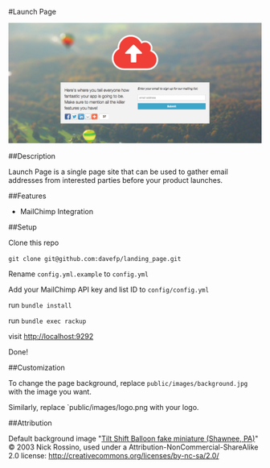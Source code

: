 #Launch Page

![](example.png)

##Description

Launch Page is a single page site that can be used to gather email addresses from interested parties before your product launches.

##Features

* MailChimp Integration

##Setup

Clone this repo

`git clone git@github.com:davefp/landing_page.git`

Rename `config.yml.example` to `config.yml`

Add your MailChimp API key and list ID to `config/config.yml`

run  `bundle install`

run `bundle exec rackup`

visit [http://localhost:9292](http://localhost:9292)

Done!

##Customization

To change the page background, replace `public/images/background.jpg` with the image you want.

Similarly, replace `public/images/logo.png with your logo.

##Attribution

Default background image "[Tilt Shift Balloon fake miniature (Shawnee, PA)](http://www.flickr.com/photos/27447826@N06/2558540327/in/photostream/)" © 2003 Nick Rossino, used under a Attribution-NonCommercial-ShareAlike 2.0 license: http://creativecommons.org/licenses/by-nc-sa/2.0/


